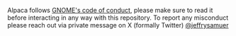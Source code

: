 Alpaca follows [GNOME's code of conduct](https://conduct.gnome.org/), please make sure to read it before interacting in any way with this repository.
To report any misconduct please reach out via private message on X (formally Twitter) [@jeffrysamuer](https://x.com/jeffrysamuer)
